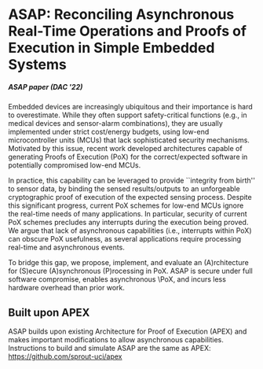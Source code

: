 # ASAP: Reconciling Asynchronous Real-Time Operations and Proofs of Execution in Simple Embedded Systems

##### ASAP paper (DAC '22)

Embedded devices are increasingly ubiquitous and their importance is hard to overestimate. While they often support safety-critical functions (e.g., in medical devices and sensor-alarm combinations), they are usually implemented under strict cost/energy budgets, using low-end microcontroller units (MCUs) that lack sophisticated security mechanisms. Motivated by this issue, recent work developed architectures capable of generating Proofs of Execution (PoX) for the correct/expected software in potentially compromised low-end MCUs.

In practice, this capability can be leveraged to provide ``integrity from birth'' to sensor data, by binding the sensed results/outputs to an unforgeable cryptographic proof of execution of the expected sensing process. Despite this significant progress, current PoX schemes for low-end MCUs ignore the real-time needs of many applications. In particular, security of current PoX schemes precludes any interrupts during the execution being proved.
We argue that lack of asynchronous capabilities (i.e., interrupts within PoX) can obscure PoX usefulness, as several applications require processing real-time and asynchronous events.

To bridge this gap, we propose, implement, and evaluate an (A)rchitecture for (S)ecure (A)synchronous (P)rocessing in PoX. ASAP is secure under full software compromise, enables asynchronous \PoX, and incurs less hardware overhead than prior work.

## Built upon APEX

ASAP builds upon existing Architecture for Proof of Execution (APEX) and makes important modifications to allow asynchronous capabilities. Instructions to build and simulate ASAP are the same as APEX: https://github.com/sprout-uci/apex
